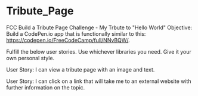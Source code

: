 # Tribute_Page 

FCC Build a Tribute Page Challenge  - My Trbute to "Hello World" 
Objective: Build a CodePen.io app that is functionally similar to this: https://codepen.io/FreeCodeCamp/full/NNvBQW/.

Fulfill the below user stories. Use whichever libraries you need. Give it your own personal style.

User Story: I can view a tribute page with an image and text.

User Story: I can click on a link that will take me to an external website with further information on the topic.
